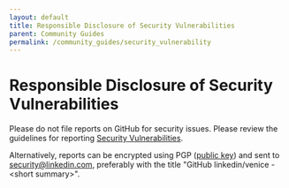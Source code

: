 ```yaml
---
layout: default
title: Responsible Disclosure of Security Vulnerabilities
parent: Community Guides
permalink: /community_guides/security_vulnerability
---
```


# Responsible Disclosure of Security Vulnerabilities

Please do not file reports on GitHub for security issues.  Please
review the guidelines for reporting [Security Vulnerabilities](https://www.linkedin.com/help/linkedin/answer/62924/security-vulnerabilities?lang=en).

Alternatively, reports can be encrypted using PGP ([public key](https://www.linkedin.com/help/linkedin/answer/79676))
and sent to security@linkedin.com, preferably with the title "GitHub
linkedin/venice - &lt;short summary&gt;".
